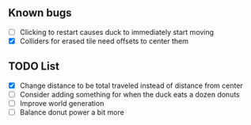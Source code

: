 ## Known bugs
* [ ] Clicking to restart causes duck to immediately start moving
* [x] Colliders for erased tile need offsets to center them

## TODO List
* [x] Change distance to be total traveled instead of distance from center
* [ ] Consider adding something for when the duck eats a dozen donuts
* [ ] Improve world generation
* [ ] Balance donut power a bit more
